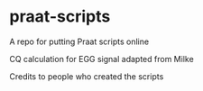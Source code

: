 # praat-scripts
A repo for putting Praat scripts online

CQ calculation for EGG signal adapted from Milke

Credits to people who created the scripts
